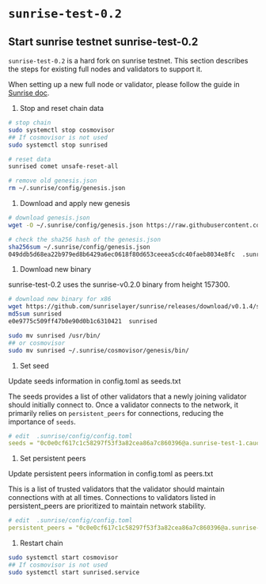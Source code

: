 # `sunrise-test-0.2`

## Start sunrise testnet sunrise-test-0.2

`sunrise-test-0.2` is a hard fork on sunrise testnet. This section describes the steps for existing full nodes and validators to support it.

When setting up a new full node or validator, please follow the guide in [Sunrise doc](https://docs.sunriselayer.io/run-a-sunrise-node/types/consensus).

1. Stop and reset chain data

```bash
# stop chain
sudo systemctl stop cosmovisor
## If cosmovisor is not used
sudo systemctl stop sunrised

# reset data
sunrised comet unsafe-reset-all

# remove old genesis.json
rm ~/.sunrise/config/genesis.json
```

1. Download and apply new genesis

```bash
# download genesis.json 
wget -O ~/.sunrise/config/genesis.json https://raw.githubusercontent.com/sunriselayer/network/main/sunrise-test-0.2/genesis.json

# check the sha256 hash of the genesis.json
sha256sum ~/.sunrise/config/genesis.json
049ddb5d68ea22b979ed8b6429a6ec0618f80d653ceeea5cdc40faeb8034e8fc  .sunrise/config/genesis.json
```

1. Download new binary

sunrise-test-0.2 uses the sunrise-v0.2.0 binary from height 157300.

```bash
# download new binary for x86
wget https://github.com/sunriselayer/sunrise/releases/download/v0.1.4/sunrised
md5sum sunrised
e0e9775c509ff47b0e90d0b1c6310421  sunrised

sudo mv sunrised /usr/bin/
## or cosmovisor
sudo mv sunrised ~/.sunrise/cosmovisor/genesis/bin/
```

1. Set seed

Update seeds information in config.toml as seeds.txt

The seeds provides a list of other validators that a newly joining validator should initially connect to.
Once a validator connects to the network, it primarily relies on `persistent_peers` for connections, reducing the importance of `seeds`.

```yml
# edit  .sunrise/config/config.toml
seeds = "0c0e0cf617c1c58297f53f3a82cea86a7c860396@a.sunrise-test-1.cauchye.net:26656"
```

1. Set persistent peers

Update persistent peers information in config.toml as peers.txt

This is a list of trusted validators that the validator should maintain connections with at all times.
Connections to validators listed in persistent_peers are prioritized to maintain network stability.

```yml
# edit  .sunrise/config/config.toml
persistent_peers = "0c0e0cf617c1c58297f53f3a82cea86a7c860396@a.sunrise-test-1.cauchye.net:26656,db223ecc4fba0e7135ba782c0fd710580c5213a6@a-node.sunrise-test-1.cauchye.net:26656,82bc2fdbfc735b1406b9da4181036ab9c44b63be@b-node.sunrise-test-1.cauchye.net:26656,18b9bc3dccfd64dc39459fbac52f7ae7809fd697@c-node.sunrise-test-1.cauchye.net:26656,66d225bb1225c66a8d0ce2f52369a8ba06ebddfc@d-node.sunrise-test-1.cauchye.net:26656"
```

1. Restart chain

```bash
sudo systemctl start cosmovisor
## If cosmovisor is not used
sudo systemctl start sunrised.service
```
